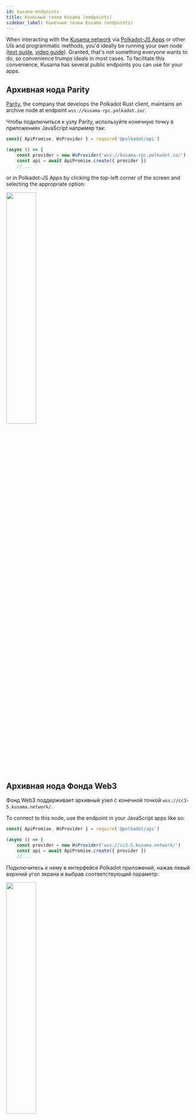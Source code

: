 ```yaml
---
id: kusama-endpoints
title: Конечные точки Kusama (endpoints)
sidebar_label: Конечные точки Kusama (endpoints)
---
```


When interacting with the [Kusama network](https://kusama.network) via [Polkadot-JS Apps](https://polkadot.js.org/apps) or other UIs and programmatic methods, you'd ideally be running your own node ([text guide](maintain-sync), [video guide](https://www.youtube.com/watch?v=31DdfcxbAVs)). Granted, that's not something everyone wants to do, so convenience trumps ideals in most cases. To facilitate this convenience, Kusama has several public endpoints you can use for your apps.

## Архивная нода Parity

[Parity](https://parity.io), the company that develops the Polkadot Rust client, maintains an archive node at endpoint `wss://kusama-rpc.polkadot.io/`.

Чтобы подключиться к узлу Parity, используйте конечную точку в приложениях JavaScript например так:

```javascript
const{ ApiPromise, WsProvider } = require('@polkadot/api')

(async () => {
    const provider = new WsProvider('wss://kusama-rpc.polkadot.io/')
    const api = await ApiPromise.create({ provider })
    // ...
```

or in Polkadot-JS Apps by clicking the top-left corner of the screen and selecting the appropriate option:

<img src="/img/endpoints/kusama_endpoint_parity.png" width=40% />

## Архивная нода Фонда Web3

Фонд Web3 поддерживает архивный узел с конечной точкой `wss://cc3-5.kusama.network/`.

To connect to this node, use the endpoint in your JavaScript apps like so:

```javascript
const{ ApiPromise, WsProvider } = require('@polkadot/api')

(async () => {
    const provider = new WsProvider('wss://cc3-5.kusama.network/')
    const api = await ApiPromise.create({ provider })
    // ...
```

Подключитесь к нему в интерфейсе Polkadot приложений, нажав левый верхний угол экрана и выбрав соответствующий параметр:

<img src="/img/endpoints/kusama_endpoint_web3.png" width=40% />
